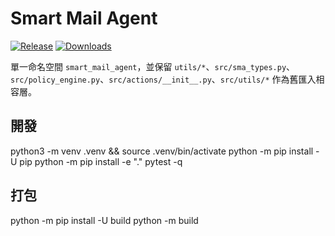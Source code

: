 # Smart Mail Agent

[![Release](https://img.shields.io/github/v/release/YOU-JIE-hub/smart-mail-agent?include_prereleases&label=release)](https://github.com/YOU-JIE-hub/smart-mail-agent/releases)
[![Downloads](https://img.shields.io/github/downloads/YOU-JIE-hub/smart-mail-agent/total.svg?label=downloads)](https://github.com/YOU-JIE-hub/smart-mail-agent/releases)

單一命名空間 `smart_mail_agent`，並保留 `utils/*`、`src/sma_types.py`、`src/policy_engine.py`、`src/actions/__init__.py`、`src/utils/*` 作為舊匯入相容層。

## 開發
python3 -m venv .venv && source .venv/bin/activate
python -m pip install -U pip
python -m pip install -e "."
pytest -q

## 打包
python -m pip install -U build
python -m build
